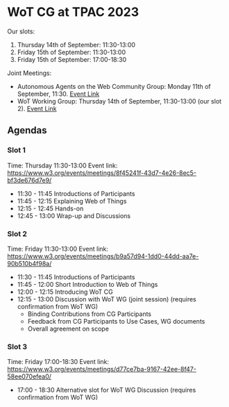 # WoT CG at TPAC 2023 

Our slots:

1. Thursday 14th of September: 11:30-13:00
2. Friday 15th of September:  11:30-13:00
3. Friday 15th of September: 17:00-18:30

Joint Meetings:

- Autonomous Agents on the Web Community Group: Monday 11th of September, 11:30. [Event Link](https://www.w3.org/events/meetings/c7370f67-cf02-42df-a6ab-1c8a7b9b92a1/)
- WoT Working Group: Thursday 14th of September, 11:30-13:00 (our slot 2). [Event Link](https://www.w3.org/events/meetings/b9a57d94-1dd0-44dd-aa7e-90b510b4f98a/)

## Agendas

### Slot 1
Time: Thursday 11:30-13:00
Event link: https://www.w3.org/events/meetings/8f45241f-43d7-4e26-8ec5-bf3de676d7e9/

- 11:30 - 11:45 Introductions of Participants
- 11:45 - 12:15 Explaining Web of Things
- 12:15 - 12:45 Hands-on
- 12:45 - 13:00 Wrap-up and Discussions

### Slot 2
Time: Friday 11:30-13:00
Event link: https://www.w3.org/events/meetings/b9a57d94-1dd0-44dd-aa7e-90b510b4f98a/

- 11:30 - 11:45 Introductions of Participants
- 11:45 - 12:00 Short Introduction to Web of Things
- 12:00 - 12:15 Introducing WoT CG
- 12:15 - 13:00 Discussion with WoT WG (joint session) (requires confirmation from WoT WG)
  - Binding Contributions from CG Participants
  - Feedback from CG Participants to Use Cases, WG documents
  - Overall agreement on scope
  
### Slot 3
Time: Friday 17:00-18:30
Event link: https://www.w3.org/events/meetings/d77ce7ba-9167-42ee-8f47-58ee070efea0/

- 17:00 - 18:30 Alternative slot for WoT WG Discussion (requires confirmation from WoT WG)
